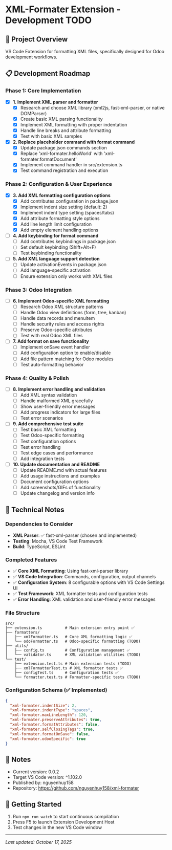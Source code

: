 # XML-Formater Extension - Development TODO

## 🎯 Project Overview
VS Code Extension for formatting XML files, specifically designed for Odoo development workflows.

## 📋 Development Roadmap

### Phase 1: Core Implementation
- [x] **1. Implement XML parser and formatter**
  - [x] Research and choose XML library (xml2js, fast-xml-parser, or native DOMParser)
  - [x] Create basic XML parsing functionality
  - [x] Implement XML formatting with proper indentation
  - [x] Handle line breaks and attribute formatting
  - [x] Test with basic XML samples

- [x] **2. Replace placeholder command with format command**
  - [x] Update package.json commands section
  - [x] Replace 'xml-formater.helloWorld' with 'xml-formater.formatDocument'
  - [x] Implement command handler in src/extension.ts
  - [x] Test command registration and execution

### Phase 2: Configuration & User Experience
- [x] **3. Add XML formatting configuration options**
  - [x] Add contributes.configuration in package.json
  - [x] Implement indent size setting (default: 2)
  - [x] Implement indent type setting (spaces/tabs)
  - [x] Add attribute formatting style options
  - [x] Add line length limit configuration
  - [x] Add empty element handling options

- [ ] **4. Add keybinding for format command**
  - [ ] Add contributes.keybindings in package.json
  - [ ] Set default keybinding (Shift+Alt+F)
  - [ ] Test keybinding functionality

- [ ] **5. Add XML language support detection**
  - [ ] Update activationEvents in package.json
  - [ ] Add language-specific activation
  - [ ] Ensure extension only works with XML files

### Phase 3: Odoo Integration
- [ ] **6. Implement Odoo-specific XML formatting**
  - [ ] Research Odoo XML structure patterns
  - [ ] Handle Odoo view definitions (form, tree, kanban)
  - [ ] Handle data records and menuitem
  - [ ] Handle security rules and access rights
  - [ ] Preserve Odoo-specific attributes
  - [ ] Test with real Odoo XML files

- [ ] **7. Add format on save functionality**
  - [ ] Implement onSave event handler
  - [ ] Add configuration option to enable/disable
  - [ ] Add file pattern matching for Odoo modules
  - [ ] Test auto-formatting behavior

### Phase 4: Quality & Polish
- [ ] **8. Implement error handling and validation**
  - [ ] Add XML syntax validation
  - [ ] Handle malformed XML gracefully
  - [ ] Show user-friendly error messages
  - [ ] Add progress indicators for large files
  - [ ] Test error scenarios

- [ ] **9. Add comprehensive test suite**
  - [ ] Test basic XML formatting
  - [ ] Test Odoo-specific formatting
  - [ ] Test configuration options
  - [ ] Test error handling
  - [ ] Test edge cases and performance
  - [ ] Add integration tests

- [ ] **10. Update documentation and README**
  - [ ] Update README.md with actual features
  - [ ] Add usage instructions and examples
  - [ ] Document configuration options
  - [ ] Add screenshots/GIFs of functionality
  - [ ] Update changelog and version info

## 🔧 Technical Notes

### Dependencies to Consider
- **XML Parser**: ✅ fast-xml-parser (chosen and implemented)
- **Testing**: Mocha, VS Code Test Framework
- **Build**: TypeScript, ESLint

### Completed Features
- ✅ **Core XML Formatting**: Using fast-xml-parser library
- ✅ **VS Code Integration**: Commands, configuration, output channels
- ✅ **Configuration System**: 8 configurable options with VS Code Settings UI
- ✅ **Test Framework**: XML formatter tests and configuration tests
- ✅ **Error Handling**: XML validation and user-friendly error messages

### File Structure
```
src/
├── extension.ts          # Main extension entry point ✅
├── formatters/
│   ├── xmlFormatter.ts   # Core XML formatting logic ✅
│   └── odoFormatter.ts   # Odoo-specific formatting (TODO)
├── utils/
│   ├── config.ts         # Configuration management ✅
│   └── validator.ts      # XML validation utilities (TODO)
└── test/
    ├── extension.test.ts # Main extension tests (TODO)
    ├── xmlFormatterTest.ts # XML formatter tests ✅
    ├── configTest.ts     # Configuration tests ✅
    └── formatter.test.ts # Formatter-specific tests (TODO)
```

### Configuration Schema (✅ Implemented)
```json
{
  "xml-formater.indentSize": 2,
  "xml-formater.indentType": "spaces",
  "xml-formater.maxLineLength": 120,
  "xml-formater.preserveAttributes": true,
  "xml-formater.formatAttributes": false,
  "xml-formater.selfClosingTags": true,
  "xml-formater.formatOnSave": false,
  "xml-formater.odooSpecific": true
}
```

## 📝 Notes
- Current version: 0.0.2
- Target VS Code version: ^1.102.0
- Published by: nguyenhuy158
- Repository: https://github.com/nguyenhuy158/xml-formater

## 🚀 Getting Started
1. Run `npm run watch` to start continuous compilation
2. Press F5 to launch Extension Development Host
3. Test changes in the new VS Code window

---
*Last updated: October 17, 2025*